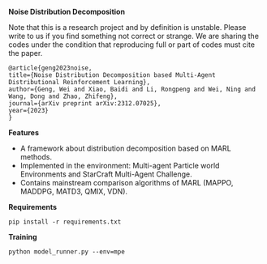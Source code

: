 **Noise Distribution Decomposition**

Note that this is a research project and by definition is unstable. Please write to us if you find something not correct or strange. We are sharing the codes under the condition that reproducing full or part of codes must cite the paper.

```
@article{geng2023noise,
title={Noise Distribution Decomposition based Multi-Agent Distributional Reinforcement Learning},
author={Geng, Wei and Xiao, Baidi and Li, Rongpeng and Wei, Ning and Wang, Dong and Zhao, Zhifeng},
journal={arXiv preprint arXiv:2312.07025},
year={2023}
}
```

**Features**

<ul><li>A framework about distribution decomposition based on MARL methods.</li><li>Implemented in the environment: Multi-agent Particle world Environments and StarCraft Multi-Agent Challenge.</li><li>Contains mainstream comparison algorithms of MARL (MAPPO, MADDPG, MATD3, QMIX, VDN).</li>
</ul>



**Requirements**

```
pip install -r requirements.txt
```



**Training**

```
python model_runner.py --env=mpe
```

